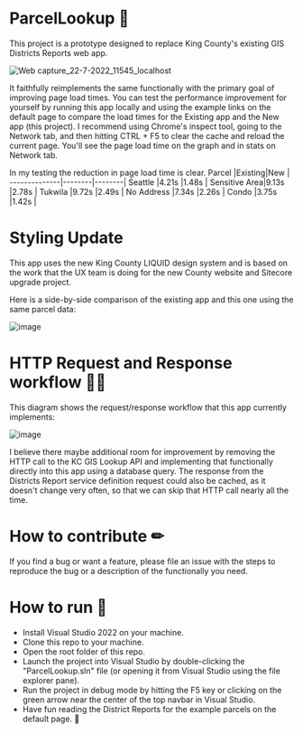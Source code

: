 # ParcelLookup 🏡
This project is a prototype designed to replace King County's existing GIS Districts Reports web app.

![Web capture_22-7-2022_11545_localhost](https://user-images.githubusercontent.com/11726956/180505344-05374e64-0b25-4c1d-a307-896213862cb0.jpeg)

It faithfully reimplements the same functionally with the primary goal of improving page load times. You can test the performance improvement for yourself by running this app locally and using the example links on the default page to compare the load times for the Existing app and the New app (this project). I recommend using Chrome's inspect tool, going to the Network tab, and then hitting CTRL + F5 to clear the cache and reload the current page. You'll see the page load time on the graph and in stats on Network tab.

In my testing the reduction in page load time is clear.
Parcel        |Existing|New     |
--------------|--------|--------|
Seattle       |4.21s   |1.48s   |
Sensitive Area|9.13s   |2.78s   |
Tukwila       |9.72s   |2.49s   |
No Address    |7.34s   |2.26s   |
Condo         |3.75s   |1.42s   |

# Styling Update
This app uses the new King County LIQUID design system and is based on the work that the UX team is doing for the new County website and Sitecore upgrade project.

Here is a side-by-side comparison of the existing app and this one using the same parcel data:

![image](https://user-images.githubusercontent.com/11726956/180506431-27c44882-7e8f-470f-be04-6f9016afe1b4.png)

# HTTP Request and Response workflow 🙋‍♂️
This diagram shows the request/response workflow that this app currently implements:

![image](https://user-images.githubusercontent.com/11726956/180094086-0e8d2385-040f-4aa6-9614-b99339cdb593.png)

I believe there maybe additional room for improvement by removing the HTTP call to the KC GIS Lookup API and implementing that functionally directly into this app using a database query. The response from the Districts Report service definition request could also be cached, as it doesn't change very often, so that we can skip that HTTP call nearly all the time.

# How to contribute ✏
If you find a bug or want a feature, please file an issue with the steps to reproduce the bug or a description of the functionally you need.

# How to run 👟
- Install Visual Studio 2022 on your machine.
- Clone this repo to your machine.
- Open the root folder of this repo.
- Launch the project into Visual Studio by double-clicking the "ParcelLookup.sln" file (or opening it from Visual Studio using the file explorer pane).
- Run the project in debug mode by hitting the F5 key or clicking on the green arrow near the center of the top navbar in Visual Studio. 
- Have fun reading the District Reports for the example parcels on the default page. 🚀

